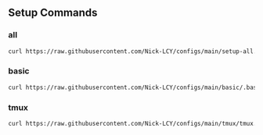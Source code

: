## Setup Commands

### all
```bash
curl https://raw.githubusercontent.com/Nick-LCY/configs/main/setup-all.sh | bash
```

### basic
```bash
curl https://raw.githubusercontent.com/Nick-LCY/configs/main/basic/.bash_aliases >> ~/.bash_aliases && curl https://raw.githubusercontent.com/Nick-LCY/configs/main/basic/.inputrc >> ~/.inputrc
```

### tmux
```bash
curl https://raw.githubusercontent.com/Nick-LCY/configs/main/tmux/tmux.conf > ~/my-tmux.conf && tmux source-file ~/my-tmux.conf && rm ~/my-tmux.conf
```
